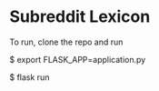 # Subreddit Lexicon

To run, clone the repo and run

$ export FLASK_APP=application.py

$ flask run
